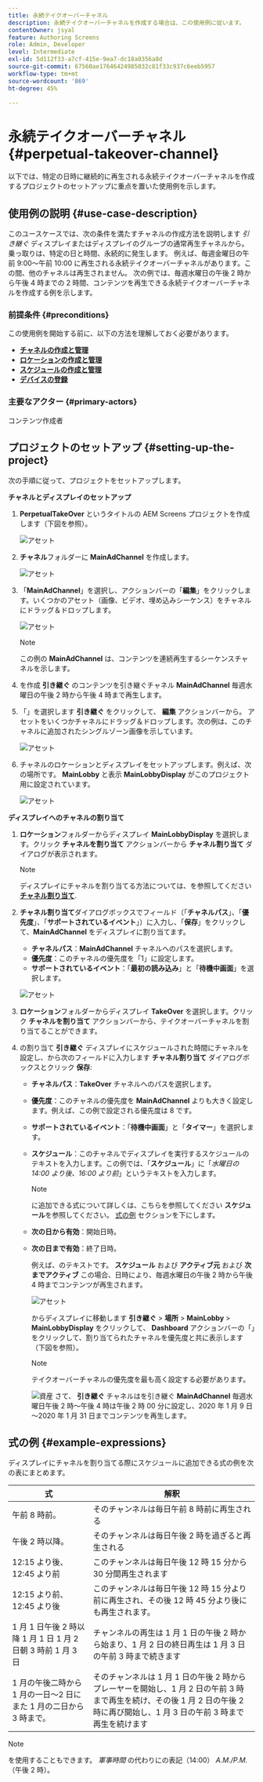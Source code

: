 ```yaml
---
title: 永続テイクオーバーチャネル
description: 永続テイクオーバーチャネルを作成する場合は、この使用例に従います。
contentOwner: jsyal
feature: Authoring Screens
role: Admin, Developer
level: Intermediate
exl-id: 5d112f33-a7cf-415e-9ea7-dc18a0356a8d
source-git-commit: 67560ae17646424985032c81f33c937c6eeb5957
workflow-type: tm+mt
source-wordcount: '869'
ht-degree: 45%

---
```


# 永続テイクオーバーチャネル {#perpetual-takeover-channel}

以下では、特定の日時に継続的に再生される永続テイクオーバーチャネルを作成するプロジェクトのセットアップに重点を置いた使用例を示します。

## 使用例の説明 {#use-case-description}

このユースケースでは、次の条件を満たすチャネルの作成方法を説明します *引き継ぐ* ディスプレイまたはディスプレイのグループの通常再生チャネルから。 乗っ取りは、特定の日と時間、永続的に発生します。
例えば、毎週金曜日の午前 9:00～午前 10:00 に再生される永続テイクオーバーチャネルがあります。この間、他のチャネルは再生されません。 次の例では、毎週水曜日の午後 2 時から午後 4 時までの 2 時間、コンテンツを再生できる永続テイクオーバーチャネルを作成する例を示します。

### 前提条件 {#preconditions}

この使用例を開始する前に、以下の方法を理解しておく必要があります。

* **[チャネルの作成と管理](managing-channels.md)**
* **[ロケーションの作成と管理](managing-locations.md)**
* **[スケジュールの作成と管理](managing-schedules.md)**
* **[デバイスの登録](device-registration.md)**

### 主要なアクター {#primary-actors}

コンテンツ作成者

## プロジェクトのセットアップ {#setting-up-the-project}

次の手順に従って、プロジェクトをセットアップします。

**チャネルとディスプレイのセットアップ**

1. **PerpetualTakeOver** というタイトルの AEM Screens プロジェクトを作成します（下図を参照）。

   ![アセット](assets/p_usecase1.png)

1. **チャネル**&#x200B;フォルダーに **MainAdChannel** を作成します。

   ![アセット](assets/p_usecase2.png)

1. 「**MainAdChannel**」を選択し、アクションバーの「**編集**」をクリックします。いくつかのアセット（画像、ビデオ、埋め込みシーケンス）をチャネルにドラッグ＆ドロップします。

   ![アセット](assets/p_usecase3.png)


   >[!NOTE]
   >この例の **MainAdChannel** は、コンテンツを連続再生するシーケンスチャネルを示します。

1. を作成 **引き継ぐ** のコンテンツを引き継ぐチャネル **MainAdChannel** 毎週水曜日の午後 2 時から午後 4 時まで再生します。

1. 「」を選択します **引き継ぐ** をクリックして、 **編集** アクションバーから。 アセットをいくつかチャネルにドラッグ＆ドロップします。次の例は、このチャネルに追加されたシングルゾーン画像を示しています。

   ![アセット](assets/p_usecase4.png)

1. チャネルのロケーションとディスプレイをセットアップします。例えば、次の場所です。 **MainLobby** と表示 **MainLobbyDisplay** がこのプロジェクト用に設定されています。

   ![アセット](assets/p_usecase5.png)

**ディスプレイへのチャネルの割り当て**

1. **ロケーション**&#x200B;フォルダーからディスプレイ **MainLobbyDisplay** を選択します。クリック **チャネルを割り当て** アクションバーから **チャネル割り当て** ダイアログが表示されます。

   >[!NOTE]
   >ディスプレイにチャネルを割り当てる方法については、を参照してください **[チャネル割り当て](channel-assignment.md)**.

1. **チャネル割り当て**&#x200B;ダイアログボックスでフィールド（「**チャネルパス**」、「**優先度**」、「**サポートされているイベント**」）に入力し、「**保存**」をクリックして、**MainAdChannel** をディスプレイに割り当てます。

   * **チャネルパス**：**MainAdChannel** チャネルへのパスを選択します。
   * **優先度**：このチャネルの優先度を「1」に設定します。
   * **サポートされているイベント**：「**最初の読み込み**」と「**待機中画面**」を選択します。

   ![アセット](assets/p_usecase6.png)

1. **ロケーション**&#x200B;フォルダーからディスプレイ **TakeOver** を選択します。クリック **チャネルを割り当て** アクションバーから、テイクオーバーチャネルを割り当てることができます。

1. の割り当て **引き継ぐ** ディスプレイにスケジュールされた時間にチャネルを設定し、から次のフィールドに入力します **チャネル割り当て** ダイアログボックスとクリック **保存**:

   * **チャネルパス**：**TakeOver** チャネルへのパスを選択します。
   * **優先度**：このチャネルの優先度を **MainAdChannel** よりも大きく設定します。例えば、この例で設定される優先度は 8 です。
   * **サポートされているイベント**：「**待機中画面**」と「**タイマー**」を選択します。
   * **スケジュール**：このチャネルでディスプレイを実行するスケジュールのテキストを入力します。この例では、「**スケジュール**」に「*水曜日の 14:00 より後、16:00 より前*」というテキストを入力します。

     >[!NOTE]
     >に追加できる式について詳しくは、こちらを参照してください **スケジュール**&#x200B;を参照してください。 [式の例](#example-expressions) セクションを下にします。
   * **次の日から有効**：開始日時。
   * **次の日まで有効**：終了日時。

     例えば、のテキストです。 **スケジュール** および **アクティブ元** および **次までアクティブ** この場合、日時により、毎週水曜日の午後 2 時から午後 4 時までコンテンツが再生されます。


     ![アセット](assets/p_usecase7.png)

     からディスプレイに移動します **引き継ぐ** > **場所** > **MainLobby** > **MainLobbyDisplay** をクリックして、 **Dashboard** アクションバーの「」をクリックして、割り当てられたチャネルを優先度と共に表示します（下図を参照）。

     >[!NOTE]
     >テイクオーバーチャネルの優先度を最も高く設定する必要があります。

     ![資産](assets/p_usecase8.png)
さて、 **引き継ぐ** チャネルはを引き継ぐ **MainAdChannel** 毎週水曜日午後 2 時～午後 4 時は午後 2 時 00 分に設定し、2020 年 1 月 9 日～2020 年 1 月 31 日までコンテンツを再生します。

## 式の例 {#example-expressions}

ディスプレイにチャネルを割り当てる際にスケジュールに追加できる式の例を次の表にまとめます。

| **式** | **解釈** |
|---|---|
| 午前 8 時前。 | そのチャンネルは毎日午前 8 時前に再生される |
| 午後 2 時以降。 | そのチャンネルは毎日午後 2 時を過ぎると再生される |
| 12:15 より後、12:45 より前 | このチャンネルは毎日午後 12 時 15 分から 30 分間再生されます |
| 12:15 より前、12:45 より後 | このチャンネルは毎日午後 12 時 15 分より前に再生され、その後 12 時 45 分より後にも再生されます。 |
| 1 月 1 日午後 2 時以降 1 月 1 日 1 月 2 日朝 3 時前 1 月 3 日 | チャンネルの再生は 1 月 1 日の午後 2 時から始まり、1 月 2 日の終日再生は 1 月 3 日の午前 3 時まで続きます |
| 1 月の午後二時から 1 月の一日～2 日にまた 1 月の二日から 3 時まで。 | そのチャンネルは 1 月 1 日の午後 2 時からプレーヤーを開始し、1 月 2 日の午前 3 時まで再生を続け、その後 1 月 2 日の午後 2 時に再び開始し、1 月 3 日の午前 3 時まで再生を続けます |

>[!NOTE]
>
>を使用することもできます。 _軍事時間_ の代わりにの表記（14:00） *A.M./P.M.* （午後 2 時）。
